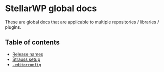 # StellarWP global docs

These are global docs that are applicable to multiple repositories / libraries / plugins.

## Table of contents

* [Release names](/docs/release-names.md)
* [Strauss setup](/docs/strauss-setup.md)
* [`.editorconfig`](/docs/editorconfig.md)
